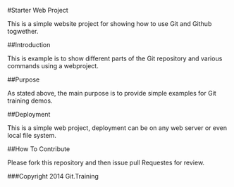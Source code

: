 #Starter Web Project

This is a simple website project for showing how to use Git and Github togwether.

##Introduction

This is example is to show different parts of the Git repository and various commands using a webproject.

##Purpose

As stated above, the main purpose is to provide simple examples for Git training demos.

##Deployment

This is a simple web project, deployment can be on any web server or even local file system.

##How To Contribute

Please fork this repository and then issue pull Requestes for review.

###Copyright
2014 Git.Training